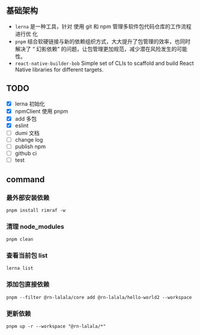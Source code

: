 ## 基础架构

- `lerna` 是一种工具，针对 使用 git 和 npm 管理多软件包代码仓库的工作流程进行优
  化
- `pnpm` 结合软硬链接与新的依赖组织方式，大大提升了包管理的效率，也同时解决了 “
  幻影依赖” 的问题，让包管理更加规范，减少潜在风险发生的可能性。
- `react-native-builder-bob` Simple set of CLIs to scaffold and build React
  Native libraries for different targets.

## TODO

- [x] lerna 初始化
- [x] npmClient 使用 pnpm
- [x] add 多包
- [x] eslint
- [ ] dumi 文档
- [ ] change log
- [ ] publish npm
- [ ] github ci
- [ ] test

## command

### 最外部安装依赖

```
pnpm install rimraf -w
```

### 清理 node_modules

```
pnpm clean
```

### 查看当前包 list

```
lerna list
```

### 添加包直接依赖

```
pnpm --filter @rn-lalala/core add @rn-lalala/hello-world2 --workspace
```

### 更新依赖

```
pnpm up -r --workspace "@rn-lalala/*"
```
